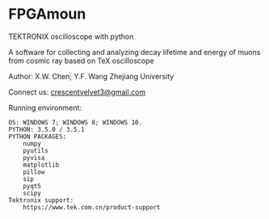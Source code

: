# FPGAmoun
TEKTRONIX oscilloscope with python

A software for collecting and analyzing decay lifetime and energy of muons from cosmic ray based on TeX oscilloscope

Author: X.W. Chen; Y.F. Wang
Zhejiang University

Connect us: crescentvelvet3@gmail.com

Running environment:

    OS: WINDOWS 7; WINDOWS 8; WINDOWS 10.
    PYTHON: 3.5.0 / 3.5.1
    PYTHON PACKAGES:
        numpy
        pyutils
        pyvisa
        matplotlib
        pillow
        sip
        pyqt5
        scipy
    Tektronix support:
        https://www.tek.com.cn/product-support
